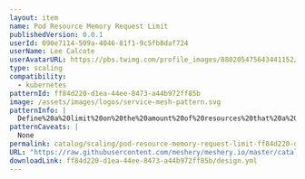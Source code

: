 ```yaml
---
layout: item
name: Pod Resource Memory Request Limit
publishedVersion: 0.0.1
userId: 090e7114-509a-4046-81f1-9c5fb8daf724
userName: Lee Calcote
userAvatarURL: https://pbs.twimg.com/profile_images/880205475643441152/V_vhfnzb_400x400.jpg
type: scaling
compatibility:
  - kubernetes
patternId: ff84d220-d1ea-44ee-8473-a44b972ff85b
image: /assets/images/logos/service-mesh-pattern.svg
patternInfo: |
  Define%20a%20limit%20on%20the%20amount%20of%20resources%20that%20a%20K8s%20pod%20can%20use.
patternCaveats: |
  None
permalink: catalog/scaling/pod-resource-memory-request-limit-ff84d220-d1ea-44ee-8473-a44b972ff85b.html
URL: "https://raw.githubusercontent.com/meshery/meshery.io/master/catalog/ff84d220-d1ea-44ee-8473-a44b972ff85b/0.0.1/design.yml"
downloadLink: ff84d220-d1ea-44ee-8473-a44b972ff85b/design.yml
---
```

